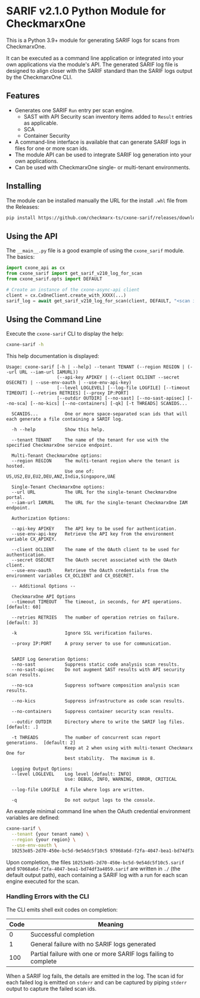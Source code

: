 # SARIF v2.1.0 Python Module for CheckmarxOne

This is a Python 3.9+ module for generating SARIF logs for scans from CheckmarxOne.

It can be executed as a command line application or integrated into your own applications via the
module's API.  The generated SARIF log file is designed to align closer with the SARIF standard than
the SARIF logs output by the CheckmarxOne CLI.

## Features

* Generates one SARIF `Run` entry per scan engine.
  * SAST with API Security scan inventory items added to `Result` entries as applicable.
  * SCA
  * Container Security
* A command-line interface is available that can generate SARIF logs in files for one or more scan ids.
* The module API can be used to integrate SARIF log generation into your own applications.
* Can be used with CheckmarxOne single- or multi-tenant environments.

## Installing

The module can be installed manually the URL for the install `.whl` file from the Releases:

```Bash
pip install https://github.com/checkmarx-ts/cxone-sarif/releases/download/1.0.3/cxone_sarif-X.X.X-py3-none-any.whl
```

## Using the API

The `__main__.py` file is a good example of using the `cxone_sarif` module.  The basics:

```Python
import cxone_api as cx
from cxone_sarif import get_sarif_v210_log_for_scan
from cxone_sarif.opts import DEFAULT

# Create an instance of the cxone-async-api client
client = cx.CxOneClient.create_with_XXXX(...)
sarif_log = await get_sarif_v210_log_for_scan(client, DEFAULT, "<scan id>")
```

## Using the Command Line

Execute the `cxone-sarif` CLI to display the help:

```Bash
cxone-sarif -h
```

This help documentation is displayed:

```Console
Usage: cxone-sarif [-h | --help] --tenant TENANT (--region REGION | (--url URL --iam-url IAMURL)) 
                   (--api-key APIKEY | (--client OCLIENT --secret OSECRET) | --use-env-oauth | --use-env-api-key) 
                   [--level LOGLEVEL] [--log-file LOGFILE] [--timeout TIMEOUT] [--retries RETRIES] [--proxy IP:PORT] 
                   [--outdir OUTDIR] [--no-sast] [--no-sast-apisec] [--no-sca] [--no-kics] [--no-containers] [-qk] [-t THREADS] SCANIDS... 

  SCANIDS...          One or more space-separated scan ids that will each generate a file containing a SARIF log.

  -h --help           Show this help.

  --tenant TENANT     The name of the tenant for use with the specified CheckmarxOne service endpoint.
                
  Multi-Tenant CheckmarxOne options:
  --region REGION     The multi-tenant region where the tenant is hosted.
                      Use one of: US,US2,EU,EU2,DEU,ANZ,India,Singapore,UAE

  Single-Tenant CheckmarxOne options:
  --url URL           The URL for the single-tenant CheckmarxOne portal.
  --iam-url IAMURL    The URL for the single-tenant CheckmarxOne IAM endpoint.

  Authorization Options:

  --api-key APIKEY    The API key to be used for authentication.
  --use-env-api-key   Retrieve the API key from the environment variable CX_APIKEY.

  --client OCLIENT    The name of the OAuth client to be used for authentication.
  --secret OSECRET    The OAuth secret associated with the OAuth client.
  --use-env-oauth     Retrieve the OAuth credentials from the environment variables CX_OCLIENT and CX_OSECRET.

  -- Additional Options --

  CheckmarxOne API Options
  --timeout TIMEOUT   The timeout, in seconds, for API operations.  [default: 60]

  --retries RETRIES   The number of operation retries on failure.   [default: 3]

  -k                  Ignore SSL verification failures. 

  --proxy IP:PORT     A proxy server to use for communication.

  
  SARIF Log Generation Options:
  --no-sast           Suppress static code analysis scan results.
  --no-sast-apisec    Do not augment SAST results with API security scan results.

  --no-sca            Suppress software composition analysis scan results.
  
  --no-kics           Suppress infrastructure as code scan results.
  
  --no-containers     Suppress container security scan results.
  
  --outdir OUTDIR     Directory where to write the SARIF log files.   [default: .]

  -t THREADS          The number of concurrent scan report generations.  [default: 2]
                      Keep at 2 when using with multi-tenant Checkmarx One for
                      best stability.  The maximum is 8.

  Logging Output Options:
  --level LOGLEVEL    Log level [default: INFO]
                      Use: DEBUG, INFO, WARNING, ERROR, CRITICAL
  
  --log-file LOGFILE  A file where logs are written.

  -q                  Do not output logs to the console.
```

An example minimal command line when the OAuth credential environment variables are defined:

```Bash
cxone-sarif \
  --tenant {your tenant name} \
  --region {your region} \
  --use-env-oauth \
  10253e85-2d70-450e-bc5d-9e54dc5f10c5 97068a6d-f2fa-4047-bea1-bd74df3a4059
```

Upon completion, the files `10253e85-2d70-450e-bc5d-9e54dc5f10c5.sarif` and `97068a6d-f2fa-4047-bea1-bd74df3a4059.sarif` are written
in `./` (the default output path), each containing a SARIF log with a run for each scan engine executed for the scan.

### Handling Errors with the CLI

The CLI emits shell exit codes on completion:

|Code|Meaning|
|-|-|
|0|Successful completion|
|1|General failure with no SARIF logs generated|
|100|Partial failure with one or more SARIF logs failing to complete|

When a SARIF log fails, the details are emitted in the log.  The scan id for each
failed log is emitted on `stderr` and can be captured by piping `stderr` output
to capture the failed scan ids.

